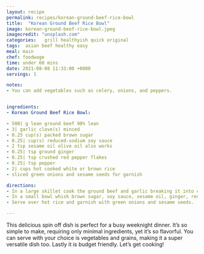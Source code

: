 ```yaml
---
layout: recipe
permalink: recipes/korean-ground-beef-rice-bowl
title:  "Korean Ground Beef Rice Bowl"
image: korean-ground-beef-rice-bowl.jpeg
imagecredit: "unsplash.com"
categories:   grill healthyish quick original
tags:  asian beef healthy easy
meal: main
chef: foodwage
time: under 60 mins
date: 2021-08-08 11:33:00 +0800
servings: 1

notes:
- You can add vegetables such as celery, onions, and peppers.


ingredients:
- Korean Ground Beef Rice Bowl:

- 500| g lean ground beef 90% lean
- 3| garlic clove(s) minced
- 0.25 cup(s) packed brown sugar
- 0.25| cup(s) reduced-sodium soy sauce
- 2 tsp sesame oil olive oil also works
- 0.25| tsp ground ginger
- 0.25| tsp crushed red pepper flakes
- 0.25| tsp pepper
- 2| cups hot cooked white or brown rice
- sliced green onions and sesame seeds for garnish

directions:
- In a large skillet cook the ground beef and garlic breaking it into crumbles over medium heat until no longer pink.
- In a small bowl whisk brown sugar, soy sauce, sesame oil, ginger, red pepper flakes and pepper. Pour over the ground beef and let simmer for another minute or two.
- Serve over hot rice and garnish with green onions and sesame seeds.

---
```


This delicious spin off dish is perfect for a busy weeknight dinner. It’s so simple to make, requiring only minimal ingredients, yet it’s so flavorful.
You can serve with your choice is vegetables and grains, making it a super versatile dish too. Lastly it is budget friendly. Let’s get cooking!